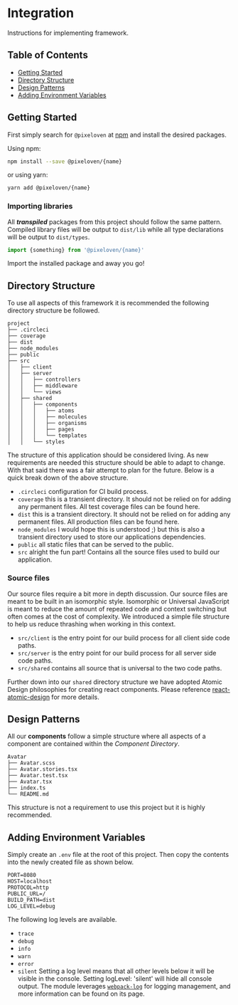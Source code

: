 # Integration
Instructions for implementing framework.

## Table of Contents

- [Getting Started](#getting-started)
- [Directory Structure](#directory-structure)
- [Design Patterns](#design-patterns)
- [Adding Environment Variables](#adding-environment-variables)

## Getting Started
First simply search for `@pixeloven` at [npm](https://www.npmjs.com/search?q=%40pixeloven%2F) and install the desired packages.

Using npm:

```sh
npm install --save @pixeloven/{name}
```

or using yarn:

```sh
yarn add @pixeloven/{name}
```

### Importing libraries
All ***transpiled*** packages from this project should follow the same pattern. Compiled library files will be output to `dist/lib` while all type declarations will be output to `dist/types`.

```javascript
import {something} from '@pixeloven/{name}'
```
Import the installed package and away you go!

## Directory Structure
To use all aspects of this framework it is recommended the following directory structure be followed.
```
project
├── .circleci
├── coverage
├── dist
├── node_modules
├── public
├── src
│   ├── client
│   ├── server
│   │   ├── controllers
│   │   ├── middleware
│   │   └── views
│   ├── shared
│   │   ├── components
│   │   │   ├── atoms
│   │   │   ├── molecules
│   │   │   ├── organisms
│   │   │   ├── pages
│   │   │   └── templates
│   │   └── styles
```
The structure of this application should be considered living. As new requirements are needed this structure should be able to adapt to change. With that said there was a fair attempt to plan for the future. Below is a quick break down of the above structure.
* `.circleci` configuration for CI build process.
* `coverage` this is a transient directory. It should not be relied on for adding any permanent files. All test coverage files can be found here.
* `dist` this is a transient directory. It should not be relied on for adding any permanent files. All production files can be found here.
* `node_modules` I would hope this is understood ;) but this is also a transient directory used to store our applications dependencies.
* `public` all static files that can be served to the public.
* `src` alright the fun part! Contains all the source files used to build our application.

### Source files
Our source files require a bit more in depth discussion. Our source files are meant to be built in an isomorphic style. Isomorphic or Universal JavaScript is meant to reduce the amount of repeated code and context switching but often comes at the cost of complexity. We introduced a simple file structure to help us reduce thrashing when working in this context.
* `src/client` is the entry point for our build process for all client side code paths.
* `src/server` is the entry point for our build process for all server side code paths.
* `src/shared` contains all source that is universal to the two code paths.

Further down into our `shared` directory structure we have adopted Atomic Design philosophies for creating react components. Please reference [react-atomic-design](https://github.com/danilowoz/react-atomic-design) for more details.

## Design Patterns
All our **components** follow a simple structure where all aspects of a component are contained within the *Component Directory*.

```text
Avatar
├── Avatar.scss
├── Avatar.stories.tsx
├── Avatar.test.tsx
├── Avatar.tsx
├── index.ts
└── README.md
```
This structure is not a requirement to use this project but it is highly recommended. 

## Adding Environment Variables
Simply create an `.env` file at the root of this project. Then copy the contents into the newly created file as shown below.
```text
PORT=8080
HOST=localhost
PROTOCOL=http
PUBLIC_URL=/
BUILD_PATH=dist
LOG_LEVEL=debug
``` 
The following log levels are available.
- `trace`
- `debug`
- `info`
- `warn`
- `error`
- `silent`
Setting a log level means that all other levels below it will be visible in the console. Setting logLevel: 'silent' will hide all console output. The module leverages [`webpack-log`](https://github.com/webpack-contrib/webpack-log#readme) for logging management, and more information can be found on its page.
